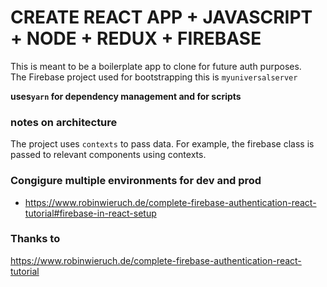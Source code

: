 # CREATE REACT APP + JAVASCRIPT + NODE + REDUX + FIREBASE

This is meant to be a boilerplate app to clone for future auth purposes.  
The Firebase project used for bootstrapping this is `myuniversalserver`

**uses`yarn` for dependency management and for scripts**

### notes on architecture

The project uses `contexts` to pass data. For example, the firebase class is passed to relevant components using contexts.

### Congigure multiple environments for dev and prod

- https://www.robinwieruch.de/complete-firebase-authentication-react-tutorial#firebase-in-react-setup

### Thanks to

https://www.robinwieruch.de/complete-firebase-authentication-react-tutorial
